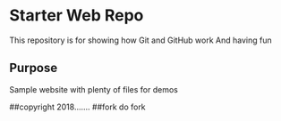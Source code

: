 # Starter Web Repo

This repository is for showing how Git and GitHub work
And having fun

## Purpose

Sample website with plenty of files for demos

##copyright
2018.......
##fork
do fork
